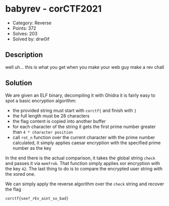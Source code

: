 # babyrev - corCTF2021

- Category: Reverse
- Points: 372
- Solves: 203
- Solved by: drw0if

## Description

well uh... this is what you get when you make your web guy make a rev chall

## Solution

We are given an ELF binary, decompiling it with Ghidra it is fairly easy to spot a basic encryption algorithm:
- the provided string must start with `corctf{` and finish with `}`
- the full length must be 28 characters
- the flag content is copied into another buffer
- for each character of the string it gets the first prime number greater than `4 * character position`
- call `rot_n` function over the current character with the prime number calculated, it simply applies caesar encryption with the specified prime number as the key

In the end there is the actual comparison, it takes the global string `check` and passes it via `memfrob`.
That function simply applies xor encryption with the key `42`.
The last thing to do is to compare the encrypted user string with the xored one.

We can simply apply the reverse algorithm over the `check` string and recover the flag

```
corctf{see?_rEv_aint_so_bad}
```
